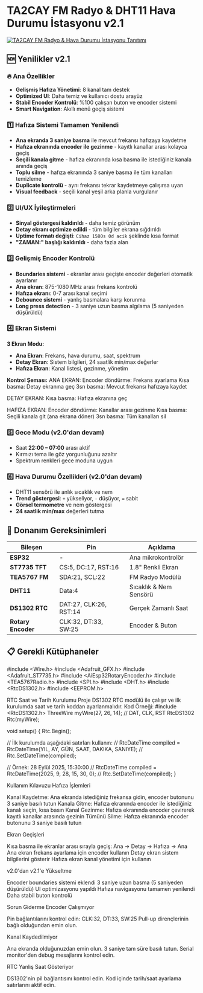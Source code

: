 # TA2CAY FM Radyo & DHT11 Hava Durumu İstasyonu v2.1

[![TA2CAY FM Radyo & Hava Durumu İstasyonu Tanıtımı](https://img.youtube.com/vi/myVpQR3ZlVU/0.jpg)](https://www.youtube.com/watch?v=myVpQR3ZlVU)

## 🆕 Yenilikler v2.1

### 🔥 Ana Özellikler
- **Gelişmiş Hafıza Yönetimi**: 8 kanal tam destek
- **Optimized UI**: Daha temiz ve kullanıcı dostu arayüz  
- **Stabil Encoder Kontrolü**: %100 çalışan buton ve encoder sistemi
- **Smart Navigation**: Akıllı menü geçiş sistemi

### 1️⃣ Hafıza Sistemi Tamamen Yenilendi
- **Ana ekranda 3 saniye basma** ile mevcut frekansı hafızaya kaydetme
- **Hafıza ekranında encoder ile gezinme** - kayıtlı kanallar arası kolayca geçiş
- **Seçili kanala gitme** - hafıza ekranında kısa basma ile istediğiniz kanala anında geçiş
- **Toplu silme** - hafıza ekranında 3 saniye basma ile tüm kanalları temizleme
- **Duplicate kontrolü** - aynı frekansı tekrar kaydetmeye çalışırsa uyarı
- **Visual feedback** - seçili kanal yeşil arka planla vurgulanır

### 2️⃣ UI/UX İyileştirmeleri
- **Sinyal göstergesi kaldırıldı** - daha temiz görünüm
- **Detay ekranı optimize edildi** - tüm bilgiler ekrana sığdırıldı
- **Uptime formatı değişti**: `Cihaz 1580s 0d acik` şeklinde kısa format
- **"ZAMAN:" başlığı kaldırıldı** - daha fazla alan

### 3️⃣ Gelişmiş Encoder Kontrolü
- **Boundaries sistemi** - ekranlar arası geçişte encoder değerleri otomatik ayarlanır
- **Ana ekran**: 875-1080 MHz arası frekans kontrolü
- **Hafıza ekranı**: 0-7 arası kanal seçimi
- **Debounce sistemi** - yanlış basmalara karşı korunma
- **Long press detection** - 3 saniye uzun basma algılama (5 saniyeden düşürüldü)

### 4️⃣ Ekran Sistemi
**3 Ekran Modu:**
- **Ana Ekran**: Frekans, hava durumu, saat, spektrum
- **Detay Ekran**: Sistem bilgileri, 24 saatlik min/max değerler
- **Hafıza Ekran**: Kanal listesi, gezinme, yönetim

**Kontrol Şeması:**
ANA EKRAN:
Encoder döndürme: Frekans ayarlama
Kısa basma: Detay ekranına geç
3sn basma: Mevcut frekansı hafızaya kaydet

DETAY EKRAN:
Kısa basma: Hafıza ekranına geç

HAFIZA EKRAN:
Encoder döndürme: Kanallar arası gezinme
Kısa basma: Seçili kanala git (ana ekrana döner)
3sn basma: Tüm kanalları sil


### 5️⃣ Gece Modu  (v2.0'dan devam)
- Saat **22:00 – 07:00** arası aktif
- Kırmızı tema ile göz yorgunluğunu azaltır
- Spektrum renkleri gece moduna uygun

### 6️⃣ Hava Durumu Özellikleri (v2.0'dan devam)
- DHT11 sensörü ile anlık sıcaklık ve nem
- **Trend göstergesi**: `+` yükseliyor, `-` düşüyor, `=` sabit
- **Görsel termometre** ve nem göstergesi
- **24 saatlik min/max** değerleri tutma

## 🔧 Donanım Gereksinimleri

| Bileşen | Pin | Açıklama |
|---------|-----|----------|
| **ESP32** | - | Ana mikrokontrolör |
| **ST7735 TFT** | CS:5, DC:17, RST:16 | 1.8" Renkli Ekran |
| **TEA5767 FM** | SDA:21, SCL:22 | FM Radyo Modülü |
| **DHT11** | Data:4 | Sıcaklık & Nem Sensörü |
| **DS1302 RTC** | DAT:27, CLK:26, RST:14 | Gerçek Zamanlı Saat |
| **Rotary Encoder** | CLK:32, DT:33, SW:25 | Encoder & Buton |

## 📋 Gerekli Kütüphaneler

#include <Wire.h>
#include <Adafruit_GFX.h>
#include <Adafruit_ST7735.h>
#include <AiEsp32RotaryEncoder.h>
#include <TEA5767Radio.h>
#include <SPI.h>
#include <DHT.h>
#include <RtcDS1302.h>
#include <EEPROM.h>

RTC Saat ve Tarih Kurulumu
Proje DS1302 RTC modülü ile çalışır ve ilk kurulumda saat ve tarih koddan ayarlanmalıdır.
Kod Örneği:
#include <RtcDS1302.h>
ThreeWire myWire(27, 26, 14); // DAT, CLK, RST
RtcDS1302<ThreeWire> Rtc(myWire);

void setup() {
  Rtc.Begin();
  
  // İlk kurulumda aşağıdaki satırları kullanın:
  // RtcDateTime compiled = RtcDateTime(YIL, AY, GÜN, SAAT, DAKIKA, SANIYE);
  // Rtc.SetDateTime(compiled);
  
  // Örnek: 28 Eylül 2025, 15:30:00
  // RtcDateTime compiled = RtcDateTime(2025, 9, 28, 15, 30, 0);
  // Rtc.SetDateTime(compiled);
}

Kullanım Kılavuzu
Hafıza İşlemleri

Kanal Kaydetme: Ana ekranda istediğiniz frekansa gidin, encoder butonunu 3 saniye basılı tutun
Kanala Gitme: Hafıza ekranında encoder ile istediğiniz kanalı seçin, kısa basın
Kanal Gezinme: Hafıza ekranında encoder çevirerek kayıtlı kanallar arasında gezinin
Tümünü Silme: Hafıza ekranında encoder butonunu 3 saniye basılı tutun

Ekran Geçişleri

Kısa basma ile ekranlar arası sırayla geçiş: Ana → Detay → Hafıza → Ana
Ana ekran frekans ayarlama için encoder kullanın
Detay ekran sistem bilgilerini gösterir
Hafıza ekran kanal yönetimi için kullanın

 v2.0'dan v2.1'e Yükseltme

Encoder boundaries sistemi eklendi
3 saniye uzun basma (5 saniyeden düşürüldü)
UI optimizasyonu yapıldı
Hafıza navigasyonu tamamen yenilendi
Daha stabil buton kontrolü

Sorun Giderme
Encoder Çalışmıyor

Pin bağlantılarını kontrol edin: CLK:32, DT:33, SW:25
Pull-up dirençlerinin bağlı olduğundan emin olun.

Kanal Kaydedilmiyor

Ana ekranda olduğunuzdan emin olun.
3 saniye tam süre basılı tutun.
Serial monitor'den debug mesajlarını kontrol edin.

RTC Yanlış Saat Gösteriyor

DS1302'nin pil bağlantısını kontrol edin.
Kod içinde tarih/saat ayarlama satırlarını aktif edin.
